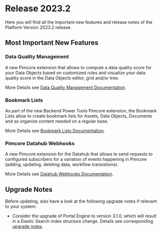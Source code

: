 # Release 2023.2

Here you will find all the important new features and release notes of the Platform Version 2023.2 release. 

## Most Important New Features

### Data Quality Management
A new Pimcore extension that allows to compute a data quality score for your Data Objects based on customized rules and visualize your data quality score in the Data Objects editor, grid and/or tree.

More Details see [Data Quality Management Documentation](../../Data_Quality_Management/). 


### Bookmark Lists
As part of the new Backend Power Tools Pimcore extension, the Bookmark Lists allow to create bookmark lists for Assets, Data Objects, Documents and so organize content needed on a regular base. 

More Details see [Bookmark Lists Documentation](../../Backend_Power_Tools/Bookmark_Lists/). 

### Pimcore Datahub Webhooks
A new Pimcore extension for the Datahub that allows to send requests to configured subscribers for a variation of events happening in Pimcore (adding, updating, deleting data, workflow transistions). 

More Details see [Datahub Webhooks Documentation](../../Datahub_Webhooks/). 

## Upgrade Notes

Before updating, also have a look at the following upgrade notes if relevant to your system: 
- Consider the upgrade of Portal Engine to version 3.1.0, which will result in a Elastic Search index structure change. Details see corresponding [upgrade notes](../../Portal_Engine/Installation/Upgrade#upgrade-to-310).

